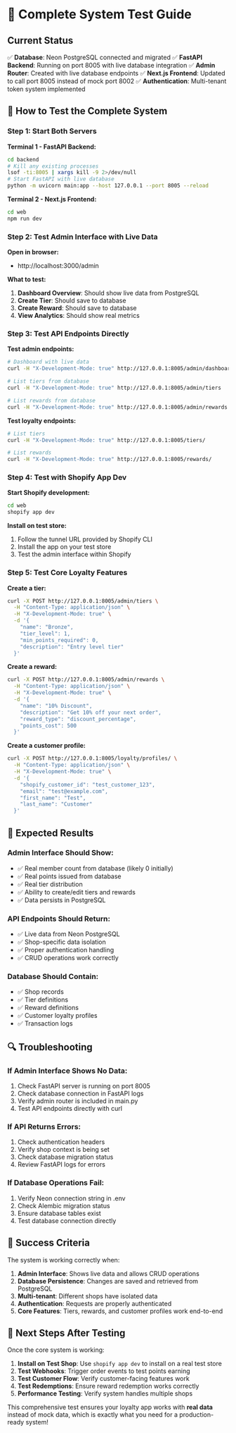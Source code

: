 # 🧪 Complete System Test Guide

## Current Status

✅ **Database**: Neon PostgreSQL connected and migrated
✅ **FastAPI Backend**: Running on port 8005 with live database integration
✅ **Admin Router**: Created with live database endpoints
✅ **Next.js Frontend**: Updated to call port 8005 instead of mock port 8002
✅ **Authentication**: Multi-tenant token system implemented

## 🚀 **How to Test the Complete System**

### **Step 1: Start Both Servers**

**Terminal 1 - FastAPI Backend:**
```bash
cd backend
# Kill any existing processes
lsof -ti:8005 | xargs kill -9 2>/dev/null
# Start FastAPI with live database
python -m uvicorn main:app --host 127.0.0.1 --port 8005 --reload
```

**Terminal 2 - Next.js Frontend:**
```bash
cd web
npm run dev
```

### **Step 2: Test Admin Interface with Live Data**

**Open in browser:**
- http://localhost:3000/admin

**What to test:**
1. **Dashboard Overview**: Should show live data from PostgreSQL
2. **Create Tier**: Should save to database
3. **Create Reward**: Should save to database
4. **View Analytics**: Should show real metrics

### **Step 3: Test API Endpoints Directly**

**Test admin endpoints:**
```bash
# Dashboard with live data
curl -H "X-Development-Mode: true" http://127.0.0.1:8005/admin/dashboard/overview

# List tiers from database
curl -H "X-Development-Mode: true" http://127.0.0.1:8005/admin/tiers

# List rewards from database
curl -H "X-Development-Mode: true" http://127.0.0.1:8005/admin/rewards
```

**Test loyalty endpoints:**
```bash
# List tiers
curl -H "X-Development-Mode: true" http://127.0.0.1:8005/tiers/

# List rewards
curl -H "X-Development-Mode: true" http://127.0.0.1:8005/rewards/
```

### **Step 4: Test with Shopify App Dev**

**Start Shopify development:**
```bash
cd web
shopify app dev
```

**Install on test store:**
1. Follow the tunnel URL provided by Shopify CLI
2. Install the app on your test store
3. Test the admin interface within Shopify

### **Step 5: Test Core Loyalty Features**

**Create a tier:**
```bash
curl -X POST http://127.0.0.1:8005/admin/tiers \
  -H "Content-Type: application/json" \
  -H "X-Development-Mode: true" \
  -d '{
    "name": "Bronze",
    "tier_level": 1,
    "min_points_required": 0,
    "description": "Entry level tier"
  }'
```

**Create a reward:**
```bash
curl -X POST http://127.0.0.1:8005/admin/rewards \
  -H "Content-Type: application/json" \
  -H "X-Development-Mode: true" \
  -d '{
    "name": "10% Discount",
    "description": "Get 10% off your next order",
    "reward_type": "discount_percentage",
    "points_cost": 500
  }'
```

**Create a customer profile:**
```bash
curl -X POST http://127.0.0.1:8005/loyalty/profiles/ \
  -H "Content-Type: application/json" \
  -H "X-Development-Mode: true" \
  -d '{
    "shopify_customer_id": "test_customer_123",
    "email": "test@example.com",
    "first_name": "Test",
    "last_name": "Customer"
  }'
```

## 🎯 **Expected Results**

### **Admin Interface Should Show:**
- ✅ Real member count from database (likely 0 initially)
- ✅ Real points issued from database
- ✅ Real tier distribution
- ✅ Ability to create/edit tiers and rewards
- ✅ Data persists in PostgreSQL

### **API Endpoints Should Return:**
- ✅ Live data from Neon PostgreSQL
- ✅ Shop-specific data isolation
- ✅ Proper authentication handling
- ✅ CRUD operations work correctly

### **Database Should Contain:**
- ✅ Shop records
- ✅ Tier definitions
- ✅ Reward definitions
- ✅ Customer loyalty profiles
- ✅ Transaction logs

## 🔍 **Troubleshooting**

### **If Admin Interface Shows No Data:**
1. Check FastAPI server is running on port 8005
2. Check database connection in FastAPI logs
3. Verify admin router is included in main.py
4. Test API endpoints directly with curl

### **If API Returns Errors:**
1. Check authentication headers
2. Verify shop context is being set
3. Check database migration status
4. Review FastAPI logs for errors

### **If Database Operations Fail:**
1. Verify Neon connection string in .env
2. Check Alembic migration status
3. Ensure database tables exist
4. Test database connection directly

## 🎉 **Success Criteria**

The system is working correctly when:

1. **Admin Interface**: Shows live data and allows CRUD operations
2. **Database Persistence**: Changes are saved and retrieved from PostgreSQL
3. **Multi-tenant**: Different shops have isolated data
4. **Authentication**: Requests are properly authenticated
5. **Core Features**: Tiers, rewards, and customer profiles work end-to-end

## 🚀 **Next Steps After Testing**

Once the core system is working:

1. **Install on Test Shop**: Use `shopify app dev` to install on a real test store
2. **Test Webhooks**: Trigger order events to test points earning
3. **Test Customer Flow**: Verify customer-facing features work
4. **Test Redemptions**: Ensure reward redemption works correctly
5. **Performance Testing**: Verify system handles multiple shops

This comprehensive test ensures your loyalty app works with **real data** instead of mock data, which is exactly what you need for a production-ready system!

